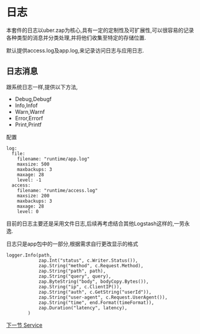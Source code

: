 日志
========
本套件的日志以uber.zap为核心,具有一定的定制性及可扩展性,可以很容易的记录各种类型的消息并分类处理,并将他们收集至特定的存储位置.

默认提供access.log及app.log,来记录访问日志与应用日志.

日志消息
--------------
跟系统日志一样,提供以下方法,
  - Debug,Debugf
  - Info,Infof
  - Warn,Warnf
  - Error,Errorf
  - Print,Printf

配置
```
log:
  file:
    filename: "runtime/app.log"
    maxsize: 500
    maxbackups: 3
    maxage: 28
    level: -1
  access:
    filename: "runtime/access.log"
    maxsize: 200
    maxbackups: 3
    maxage: 28
    level: 0
```
目前的日志主要还是采用文件日志,后续再考虑结合其他Logstash这样的,一劳永逸.

日志只是app包中的一部分,根据需求自行更改显示的格式
```
logger.Info(path,
			zap.Int("status", c.Writer.Status()),
			zap.String("method", c.Request.Method),
			zap.String("path", path),
			zap.String("query", query),
			zap.ByteString("body", bodyCopy.Bytes()),
			zap.String("ip", c.ClientIP()),
			zap.String("auth", c.GetString("userId")),
			zap.String("user-agent", c.Request.UserAgent()),
			zap.String("time", end.Format(timeFormat)),
			zap.Duration("latency", latency),
		)
```

[下一节 Service](service-layer.md)
